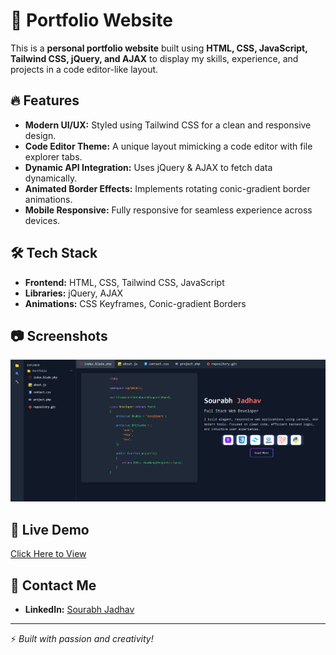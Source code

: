 # 🚀 Portfolio Website

This is a **personal portfolio website** built using **HTML, CSS, JavaScript, Tailwind CSS, jQuery, and AJAX** to display my skills, experience, and projects in a code editor-like layout.

## 🔥 Features
- **Modern UI/UX:** Styled using Tailwind CSS for a clean and responsive design.
- **Code Editor Theme:** A unique layout mimicking a code editor with file explorer tabs.
- **Dynamic API Integration:** Uses jQuery & AJAX to fetch data dynamically.
- **Animated Border Effects:** Implements rotating conic-gradient border animations.
- **Mobile Responsive:** Fully responsive for seamless experience across devices.

## 🛠️ Tech Stack
- **Frontend:** HTML, CSS, Tailwind CSS, JavaScript
- **Libraries:** jQuery, AJAX
- **Animations:** CSS Keyframes, Conic-gradient Borders

## 📷 Screenshots

<img src="https://raw.githubusercontent.com/dev-sourabh-jadhav/personalportfolio/main/src/images/indexpage.png" alt="Portfolio Preview" width="600">



## 🔗 Live Demo
[Click Here to View]( https://personalportfolio-two-eta.vercel.app )

## 📧 Contact Me

- **LinkedIn:** [Sourabh Jadhav](https://www.linkedin.com/in/sourabh-jadhav05)


---

⚡ *Built with passion and creativity!*

